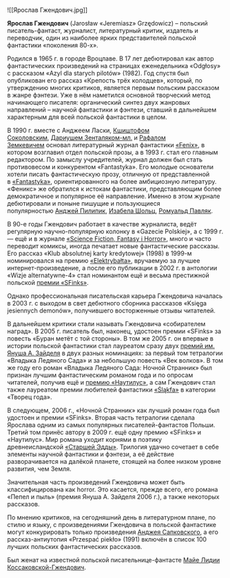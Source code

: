 ![[Ярослав Гжендович.jpg]]

**Ярослав Гжендович** (Jarosław «Jeremiasz» Grzędowicz) – польский писатель-фантаст, журналист, литературный критик, издатель и переводчик, один из наиболее ярких представителей польской фантастики «поколения 80-х».

Родился в 1965 г. в городе Вроцлаве. В 17 лет дебютировал как автор фантастических произведений на страницах еженедельника «Odgłosy» с рассказом «Azyl dla starych pilotów» (1982). Год спустя был опубликован его рассказ «Крепость трёх колодцев», который, по утверждению многих критиков, является первым польским рассказом в жанре фэнтези. Уже в нём наметился основной творческий метод начинающего писателя: органический синтез двух жанровых направлений – научной фантастики и фэнтези, ставший в дальнейшем характерным для всей польской фантастики в целом.

В 1990 г. вместе с Анджеем Ласки, [Кшиштофом Соколовским](https://fantlab.ru/autor87139), [Дариушем Зенталяком-мл.](https://fantlab.ru/autor26611) и [Рафалом Земкевичем](https://fantlab.ru/autor2950) основал литературный журнал фантастики [«Fenix»](https://fantlab.ru/work903201), в котором возглавил отдел польской прозы, а в 1993 г. стал его главным редактором. По замыслу учредителей, журнал должен был стать противовесом и конкурентом «Fantastyka». Его молодые основатели хотели писать фантастическую прозу, отличную от представленной в [«Fantastyka»](https://fantlab.ru/work438807), ориентированного на более амбициозную литературу. «Феникс» же обратился к истокам фантастики, представляющим более демократичное и популярное её направление. Именно в этом журнале дебютировали и поныне пишущие и пользующиеся популярностью [Анджей Пилипик](https://fantlab.ru/autor4096), [Изабела Шольц](https://fantlab.ru/autor25989), [Ромуальд Павляк](https://fantlab.ru/autor22561).

В 90-е годы Гжендович работает в качестве журналиста, ведёт регулярную научно-популярную колонку в «Gazecie Polskiej», а с 1999 г. — ещё и в журнале [«Science Fiction, Fantasy i Horror»](https://fantlab.ru/work750169), много и часто переводит комиксы, иногда печатает новые фантастические рассказы. Его рассказ «Klub absolutnej karty kredytowej» (1998) в 1999-м номинировался на премию [«Elektrybałta»](https://fantlab.ru/award466), вручаемую за лучшее интернет-произведение, а после его публикации в 2002 г. в антологии «Wizje alternatywne-4» стал номинантом ещё и весьма престижной польской [премии «SFinks»](https://fantlab.ru/award116).

Однако профессиональная писательская карьера Гжендовича началась в 2003 г. с выходом в свет дебютного сборника рассказов «Księga jesiennych demonów», получившего восторженные отзывы читателей.

В дальнейшем критики стали называть Гжендовича «собирателем наград». В 2005 г. писатель был, наконец, удостоен премии «SFinks» за повесть «Буран метёт с той стороны». В том же 2005 г. он впервые в истории польской фантастики стал лауреатом сразу двух [премий им. Януша А. Зайделя](https://fantlab.ru/award114) в двух разных номинациях: за первый том тетралогии «Владыка Ледяного Сада» и за небольшую повесть «Век волков». В том же году его роман «Владыка Ледяного Сада: Ночной Странник» был признан лучшим фантастическим романом года и по опросам читателей, получив ещё и [премию «Наутилус»](https://fantlab.ru/award120), а сам Гжендович стал также лауреатом премии любителей фантастики [«Śląkfа»](https://fantlab.ru/award218) в категории «Творец года».

В следующем, 2006 г., «Ночной Странник» как лучший роман года был удостоен и премии «SFinks». Вторая часть тетралогии сделала Ярослава одним из самых популярных писателей-фантастов Польши. Третий том принёс автору в 2009 г. ещё одну премию «SFinks» и «Наутилус». Мир романа уходит корнями в поэтику древнеисландской [«Старшей Эдды»](https://fantlab.ru/work464889). Трилогия удачно сочетает в себе элементы научной фантастики и фэнтези, а её действие разворачивается на далёкой планете, стоящей на более низком уровне развития, чем Земля.

Значительная часть произведений Гжендовича может быть классифицирована как horror. Это касается, прежде всего, его романа «Пепел и пыль» (премия Януша А. Зайделя 2006 г.), а также некоторых рассказов.

По мнению критиков, на сегодняшний день в литературном плане, по стилю и языку, с произведениями Гжендовича в польской фантастике могут конкурировать только произведения [Анджея Сапковского](https://fantlab.ru/autor12), а его рассказ-антиутопия «Przespać piekło» (1991) включён в список 100 лучших польских фантастических рассказов.

Был женат на известной польской писательнице-фантасте [Майе Лидии Коссаковской-Гжендович](https://fantlab.ru/autor20065).